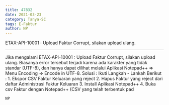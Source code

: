 ```yaml
---
title: 47832
date: 2021-03-23
category: Tanya-SC
tags: E-Faktur
author: NP
---
```


ETAX-API-10001 : Upload Faktur Corrupt, silakan upload ulang.

---

Jika mengalami ETAX-API-10001 : Upload Faktur Corrupt, silakan upload ulang. Biasanya error tersebut terjadi karena ada karakter yang tidak standar (UTF-8), dan hanya dapat dilihat melalui Aplikasi Notepad++ => Menu Encoding => Encode in UTF-8. Solusi : Ikuti Langkah - Lankah Berikut : 1. Ekspor CSV Faktur Keluaran yang reject 2. Hapus Faktur yang reject dari daftar Administrasi Faktur Keluaran 3. Install Aplikasi Notepad++ 4. Buka csv Faktur dengan Notepad++ (CSV yang telah terbentuk pad

`NP`

